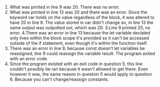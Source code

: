 1. What was printed in line 9 was 20. There was no error.
2. What was printed in line 13 was 20 and there was an error. Since the keyword var holds on the value regardless of the block, it was altered to have 20 in line 9. The value stored in var didn't change so, in line 13 the same output was outputted out, which was 20.
3.Line 9 printed 20, no error.
4.There was an error in line 13 because the let variable declated only lives within the block scope it's provided so it can't be accessed outside of the if statement, even though it's within the function itself.
5. There was an error in line 9, because const doesn't let variables be reassigned, line 9 could reassign the variable result. The program exited with an error code.
6. Since the program existed with an exit code in question 5, this line couldn't possibly be ran because it wasn't allowed to get there. Even however it was, the same reason in questoin 5 would apply to question 6. Because you can't change/reassign constants.

